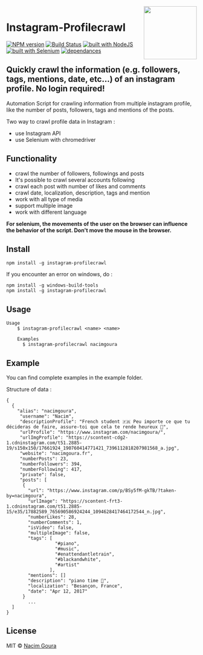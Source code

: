 <img src="http://diylogodesigns.com/blog/wp-content/uploads/2016/05/instagram-Logo-PNG-Transparent-Background-download.png" width="140" align="right">

# Instagram-Profilecrawl 
[![NPM version](https://img.shields.io/npm/v/instagram-profilecrawl.svg)](https://www.npmjs.com/package/instagram-profilecrawl)
[![Build Status](https://travis-ci.org/nacimgoura/instagram-profilecrawl.svg?branch=master)](https://travis-ci.org/nacimgoura/instagram-profilecrawl)
[![built with NodeJS](https://img.shields.io/badge/Built%20with-nodejs-green.svg)](https://www.nodejs.org/)
[![built with Selenium](https://img.shields.io/badge/built%20with-Selenium-red.svg)](https://github.com/SeleniumHQ/selenium)
[![dependances](https://david-dm.org/nacimgoura/instagram-profilecrawl.svg)](https://david-dm.org/nacimgoura/instagram-profilecrawl)

## Quickly crawl the information (e.g. followers, tags, mentions, date, etc...) of an instagram profile. No login required!
Automation Script for crawling information from multiple instagram profile, 
like the number of posts, followers, tags and mentions of the posts.

Two way to crawl profile data in Instagram :
- use Instagram API
- use Selenium with chromedriver

## Functionality
 - crawl the number of followers, followings and posts
 - It's possible to crawl several accounts following
 - crawl each post with number of likes and comments
 - crawl date, localization, description, tags and mention
 - work with all type of media
 - support multiple image
 - work with different language
 
 **For selenium, the movements of the user on the browser can influence the behavior of the script. 
 Don't move the mouse in the browser.**

## Install
```
npm install -g instagram-profilecrawl
```
If you encounter an error on windows, do :

```
npm install -g windows-build-tools
npm install -g instagram-profilecrawl
```

## Usage
```
Usage
	$ instagram-profilecrawl <name> <name>

	Examples
	  $ instagram-profilecrawl nacimgoura
```

## Example 
You can find complete examples in the example folder.

Structure of data : 
```
{
  {
    "alias": "nacimgoura",
     "username": "Nacim",
     "descriptionProfile": "French student 🇫🇷 Peu importe ce que tu décideras de faire, assure-toi que cela te rende heureux 💭",
     "urlProfile": "https://www.instagram.com/nacimgoura/",
     "urlImgProfile": "https://scontent-cdg2-1.cdninstagram.com/t51.2885-19/s150x150/17661924_190760414771421_7396112818207981568_a.jpg",
     "website": "nacimgoura.fr",
     "numberPosts": 23,
     "numberFollowers": 394,
     "numberFollowing": 417,
     "private": false,
     "posts": [
      {
        "url": "https://www.instagram.com/p/BSy5fM-gkTB/?taken-by=nacimgoura",
        "urlImage": "https://scontent-frt3-1.cdninstagram.com/t51.2885-15/e35/17882589_765690586924244_1094628417464172544_n.jpg",
        "numberLikes": 28,
        "numberComments": 1,
        "isVideo": false,
        "multipleImage": false,
        "tags": [
                  "#piano",
                  "#music",
                  "#enattendantletrain",
                  "#blackandwhite",
                  "#artist"
                ],
        "mentions": []
        "description": "piano time 🎹",
        "localization": "Besançon, France",
        "date": "Apr 12, 2017"
      }
        ...
  ]      
}
```

## License
MIT © [Nacim Goura](http://nacimgoura.xyz)